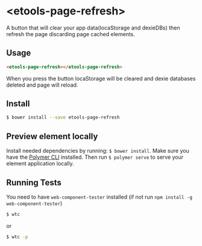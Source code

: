 # \<etools-page-refresh\>

A button that will clear your app data(locaStorage and dexieDBs) then refresh the page discarding page cached elements.

## Usage

```html
<etools-page-refresh></etools-page-refresh>
```

When you press the button locaStorage will be cleared and dexie databases deleted and page will reload.

## Install

```bash
$ bower install --save etools-page-refresh
```

## Preview element locally

Install needed dependencies by running: `$ bower install`.
Make sure you have the [Polymer CLI](https://www.npmjs.com/package/polymer-cli) installed. Then run `$ polymer serve` to serve your element application locally.

## Running Tests

You need to have `web-component-tester` installed (if not run `npm install -g web-component-tester`)
```bash
$ wtc
```
or 
```bash
$ wtc -p
```
